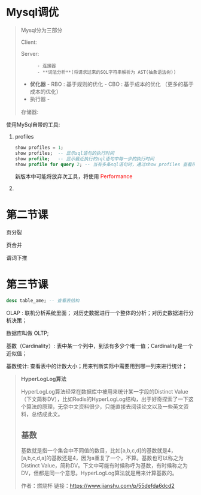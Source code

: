 # Mysql调优

> Mysql分为三部分
>
> Client:
>
> Server:
>
> 			- 连接器
> 			- **词法分析**(将请求过来的SQL字符串解析为 AST(抽象语法树))
>    - **优化器**
>      			- RBO  : 基于规则的优化
>           			- CBO  : 基于成本的优化 （更多的基于成本的优化）
>    - 执行器
>      			- 
>
> 存储器:



使用MySql自带的工具:

1. profiles

   ```sql
   show profiles = 1;
   show profiles;  -- 显示sql语句的执行时间
   show profile;   -- 显示最近执行的sql语句中每一步的执行时间
   show profile for query 2; -- 当有多条sql语句时，通过show profiles 查看所有的执行语句，  2 为 要查看的sql语句的query_id;
   ```

   新版本中可能将放弃次工具，将使用 <font color="red">Performance</font>

   

2. 





# 第二节课



页分裂

页合并



谓词下推



# 第三节课



```sql
desc table_ame; -- 查看表结构
```





OLAP  : 联机分析系统里面； 对历史数据进行一个整体的分析；对历史数据进行分析决策；

数据库叫做 OLTP;

基数（Cardinality）: 表中某一个列中，到该有多少个唯一值；Cardinality是一个近似值；

基数统计:  查看表中的计数大小；用来判断实际中需要用到哪一列来进行统计；



> **HyperLogLog算法** 
>
> HyperLogLog算法经常在数据库中被用来统计某一字段的Distinct Value（下文简称DV），比如Redis的HyperLogLog结构，出于好奇探索了一下这个算法的原理，无奈中文资料很少，只能直接去阅读论文以及一些英文资料，总结成此文。
>
> ## 基数
>
> 基数就是指一个集合中不同值的数目，比如[a,b,c,d]的基数就是4，[a,b,c,d,a]的基数还是4，因为a重复了一个，不算。基数也可以称之为Distinct Value，简称DV。下文中可能有时候称呼为基数，有时候称之为DV，但都是同一个意思。HyperLogLog算法就是用来计算基数的。
>
> 
>
> 作者：燃烧杯
> 链接：https://www.jianshu.com/p/55defda6dcd2

